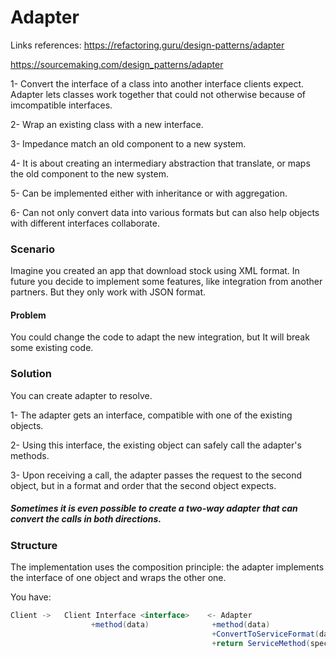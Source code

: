 # Adapter
Links references:
https://refactoring.guru/design-patterns/adapter

https://sourcemaking.com/design_patterns/adapter

  1- Convert the interface of a class into another interface clients expect. Adapter lets classes work together that could not otherwise because of imcompatible interfaces.
  
  2- Wrap an existing class with a new interface.
  
  3- Impedance match an old component to a new system.
  
  4- It is about creating an intermediary abstraction that translate, or maps the old component to the new system.
  
  5- Can be implemented either with inheritance or with aggregation.
  
  6- Can not only convert data into various formats but can also help objects with different interfaces collaborate.
  

### Scenario
  Imagine you created an app that download stock using XML format. In future you decide to implement some features, like integration from another partners. But they only work with JSON format.

#### Problem
  You could change the code to adapt the new integration, but It will break some existing code.

### Solution
  You can create adapter to resolve.
  
   1- The adapter gets an interface, compatible with one of the existing objects.
   
   2- Using this interface, the existing object can safely call the adapter's methods.
   
   3- Upon receiving a call, the adapter passes the request to the second object, but in a format and order that the second object expects.
   
 ##### Sometimes it is even possible to create a two-way adapter that can convert the calls in both directions.
 
 ### Structure
  The implementation uses the composition principle: the adapter implements the interface of one object and wraps the other one.
  
  You have:
  ```c#
  Client ->   Client Interface <interface>    <- Adapter                    <->     Service
                    +method(data)              +method(data)                        +ServiceMethod(specialData)
                                               +ConvertToServiceFormat(data)
                                               +return ServiceMethod(specialData)
```
